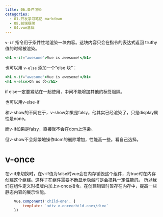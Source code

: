 ```yaml
---
title: 06.条件渲染
categories:
  - 01.开发学习笔记 markdown
  - 08.前端框架
  - 04.vue基础
---
```


`v-if` 指令用于条件性地渲染一块内容。这块内容只会在指令的表达式返回 truthy 值的时候被渲染。

```jsx
<h1 v-if="awesome">Vue is awesome!</h1>
```

也可以用 `v-else` 添加一个“else 块”：

```jsx
<h1 v-if="awesome">Vue is awesome!</h1>
<h1 v-else>Oh no 😢</h1>
```

if else一定要紧贴在一起使用，中间不能增加其他的标签阻隔。

也可以用v-else-if



和v-show的不同在于，v-show如果是falsy，他其实已经渲染了，只是display属性是none。

而v-if如果是falsy，直接就不会在dom上渲染。

但v-show不会频繁地操作dom的删除增加，性能高一些。看自己选择。

# v-once
在v-if来切换时，在v-if值为false时vue会在内存销毁这个组件，为true时在内存创建这个组建。这样子在组件需要不断显示隐藏时是会损耗一定性能的。
所以我们在组件定义时模版内加上v-once指令。在创建销毁时暂存在内存中，提高一些静态内容的展示性能。
```js
    Vue.component('child-one', {
        template: `<div v-once>child-one</div>`
    })
```
